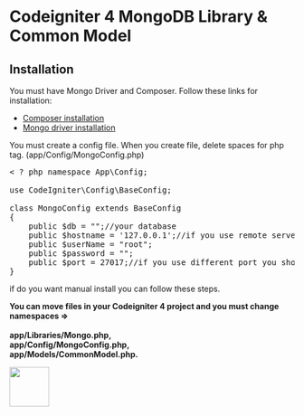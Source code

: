 # Codeigniter 4 MongoDB Library & Common Model

## Installation
You must have Mongo Driver and Composer. Follow these links for installation:
<ul>
<li><a href="https://getcomposer.org/doc/00-intro.md#installation-linux-unix-macos">Composer installation</a></li>
<li><a href="https://www.php.net/manual/en/mongo.installation.php">Mongo driver installation</a></li>
</ul>

You must create a config file. When you create file, delete spaces for php tag. (app/Config/MongoConfig.php)
<pre>
< ? php namespace App\Config;

use CodeIgniter\Config\BaseConfig;

class MongoConfig extends BaseConfig
{
    public $db = "";//your database
    public $hostname = '127.0.0.1';//if you use remote server you should change host address
    public $userName = "root";
    public $password = "";
    public $port = 27017;//if you use different port you should change port address
}
</pre>

if do you want manual install you can follow these steps.

**You can move files in your Codeigniter 4 project and you must change namespaces => <br><br> app/Libraries/Mongo.php,<br>app/Config/MongoConfig.php,<br>app/Models/CommonModel.php.**

<a href="https://www.bynogame.com/destekle/bertugfahriozer-wwwyoutubecomchannelUCnw4Gyax5OAx6d4DtiNh_gw"><img src="https://bertugfahriozer.com/assets/images/gallery/BMC-logowordmark-Black.jpg" height="70"></a>
